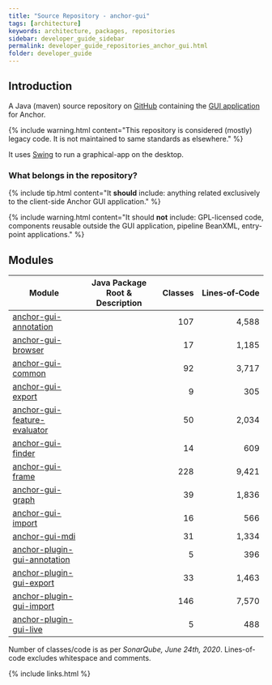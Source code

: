 ```yaml
---
title: "Source Repository - anchor-gui"
tags: [architecture]
keywords: architecture, packages, repositories
sidebar: developer_guide_sidebar
permalink: developer_guide_repositories_anchor_gui.html
folder: developer_guide
---
```


## Introduction

A Java (maven) source repository on [GitHub](https://github.com/anchoranalysis/anchor-gui) containing the [GUI application](/user_guide_advanced_gui.html) for Anchor.

{% include warning.html content="This repository is considered (mostly) legacy code. It is not maintained to same standards as elsewhere." %}

It uses [Swing](https://en.wikipedia.org/wiki/Swing_(Java)) to run a graphical-app on the desktop.

### What belongs in the repository?

{% include tip.html content="It **should** include: anything related exclusively to the client-side Anchor GUI application." %}

{% include warning.html content="It should **not** include: GPL-licensed code, components reusable outside the GUI application, pipeline BeanXML, entry-point applications." %}

## Modules

| Module | Java Package Root &amp; Description  | Classes | Lines&#x2011;of&#x2011;Code |
|------------|------------------|-------------:|-------------:|
| [anchor-gui-annotation](https://github.com/anchoranalysis/anchor-gui/tree/master/anchor-gui-annotation) | | 107 | 4,588 |
| [anchor-gui-browser](https://github.com/anchoranalysis/anchor-gui/tree/master/anchor-gui-browser) | | 17 | 1,185 |
| [anchor-gui-common](https://github.com/anchoranalysis/anchor-gui/tree/master/anchor-gui-common) | | 92 | 3,717 |
| [anchor-gui-export](https://github.com/anchoranalysis/anchor-gui/tree/master/anchor-gui-export) | | 9 | 305 |
| [anchor-gui-feature-evaluator](https://github.com/anchoranalysis/anchor-gui/tree/master/anchor-gui-feature-evaluator) | | 50 | 2,034 |
| [anchor-gui-finder](https://github.com/anchoranalysis/anchor-gui/tree/master/anchor-gui-finder) | | 14 | 609 |
| [anchor-gui-frame](https://github.com/anchoranalysis/anchor-gui/tree/master/anchor-gui-frame) | | 228 | 9,421 |
| [anchor-gui-graph](https://github.com/anchoranalysis/anchor-gui/tree/master/anchor-gui-graph) | | 39 | 1,836 |
| [anchor-gui-import](https://github.com/anchoranalysis/anchor-gui/tree/master/anchor-gui-import) | | 16 | 566 |
| [anchor-gui-mdi](https://github.com/anchoranalysis/anchor-gui/tree/master/anchor-gui-mdi) | | 31 | 1,334 |
| [anchor-plugin-gui-annotation](https://github.com/anchoranalysis/anchor-gui/tree/master/anchor-plugin-gui-annotation) | | 5 | 396 |
| [anchor-plugin-gui-export](https://github.com/anchoranalysis/anchor-gui/tree/master/anchor-plugin-gui-export) | | 33 | 1,463 |
| [anchor-plugin-gui-import](https://github.com/anchoranalysis/anchor-gui/tree/master/anchor-gui-annotation) | | 146 | 7,570 |
| [anchor-plugin-gui-live](https://github.com/anchoranalysis/anchor-gui/tree/master/anchor-plugin-gui-live) | | 5 | 488 |

Number of classes/code is as per *SonarQube, June 24th, 2020*. Lines-of-code excludes whitespace and comments.

{% include links.html %}
